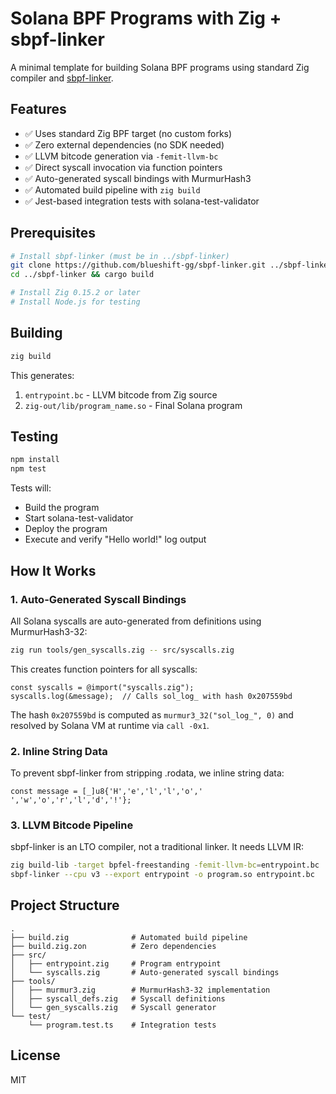 # Solana BPF Programs with Zig + sbpf-linker

A minimal template for building Solana BPF programs using standard Zig compiler and [sbpf-linker](https://github.com/blueshift-gg/sbpf-linker).

## Features

- ✅ Uses standard Zig BPF target (no custom forks)
- ✅ Zero external dependencies (no SDK needed)
- ✅ LLVM bitcode generation via `-femit-llvm-bc`
- ✅ Direct syscall invocation via function pointers
- ✅ Auto-generated syscall bindings with MurmurHash3
- ✅ Automated build pipeline with `zig build`
- ✅ Jest-based integration tests with solana-test-validator

## Prerequisites

```bash
# Install sbpf-linker (must be in ../sbpf-linker)
git clone https://github.com/blueshift-gg/sbpf-linker.git ../sbpf-linker
cd ../sbpf-linker && cargo build

# Install Zig 0.15.2 or later
# Install Node.js for testing
```

## Building

```bash
zig build
```

This generates:
1. `entrypoint.bc` - LLVM bitcode from Zig source
2. `zig-out/lib/program_name.so` - Final Solana program

## Testing

```bash
npm install
npm test
```

Tests will:
- Build the program
- Start solana-test-validator
- Deploy the program
- Execute and verify "Hello world!" log output

## How It Works

### 1. Auto-Generated Syscall Bindings

All Solana syscalls are auto-generated from definitions using MurmurHash3-32:

```bash
zig run tools/gen_syscalls.zig -- src/syscalls.zig
```

This creates function pointers for all syscalls:

```zig
const syscalls = @import("syscalls.zig");
syscalls.log(&message);  // Calls sol_log_ with hash 0x207559bd
```

The hash `0x207559bd` is computed as `murmur3_32("sol_log_", 0)` and resolved by Solana VM at runtime via `call -0x1`.

### 2. Inline String Data

To prevent sbpf-linker from stripping .rodata, we inline string data:

```zig
const message = [_]u8{'H','e','l','l','o',' ','w','o','r','l','d','!'};
```

### 3. LLVM Bitcode Pipeline

sbpf-linker is an LTO compiler, not a traditional linker. It needs LLVM IR:

```bash
zig build-lib -target bpfel-freestanding -femit-llvm-bc=entrypoint.bc
sbpf-linker --cpu v3 --export entrypoint -o program.so entrypoint.bc
```

## Project Structure

```
.
├── build.zig              # Automated build pipeline
├── build.zig.zon          # Zero dependencies
├── src/
│   ├── entrypoint.zig     # Program entrypoint
│   └── syscalls.zig       # Auto-generated syscall bindings
├── tools/
│   ├── murmur3.zig        # MurmurHash3-32 implementation
│   ├── syscall_defs.zig   # Syscall definitions
│   └── gen_syscalls.zig   # Syscall generator
└── test/
    └── program.test.ts    # Integration tests
```

## License

MIT
